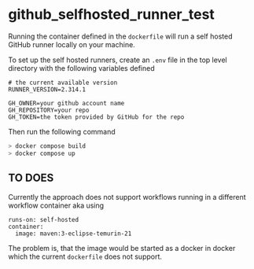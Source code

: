 # github_selfhosted_runner_test

Running the container defined in the `dockerfile` will run a self hosted GitHub runner locally on your machine.

To set up the self hosted runners, create an `.env` file in the top level directory with the following variables defined
```
# the current available version
RUNNER_VERSION=2.314.1

GH_OWNER=your github account name
GH_REPOSITORY=your repo
GH_TOKEN=the token provided by GitHub for the repo
```

Then run the following command
```bash
> docker compose build
> docker compose up
```

## TO DOES

Currently the approach does not support workflows running in a different workflow container aka using
```
runs-on: self-hosted
container:
  image: maven:3-eclipse-temurin-21
```
The problem is, that the image would be started as a docker in docker which the current `dockerfile` does not support.